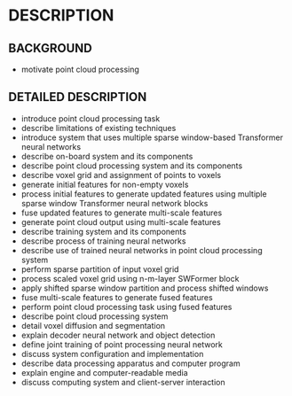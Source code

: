# DESCRIPTION

## BACKGROUND

- motivate point cloud processing

## DETAILED DESCRIPTION

- introduce point cloud processing task
- describe limitations of existing techniques
- introduce system that uses multiple sparse window-based Transformer neural networks
- describe on-board system and its components
- describe point cloud processing system and its components
- describe voxel grid and assignment of points to voxels
- generate initial features for non-empty voxels
- process initial features to generate updated features using multiple sparse window Transformer neural network blocks
- fuse updated features to generate multi-scale features
- generate point cloud output using multi-scale features
- describe training system and its components
- describe process of training neural networks
- describe use of trained neural networks in point cloud processing system
- perform sparse partition of input voxel grid
- process scaled voxel grid using n-m-layer SWFormer block
- apply shifted sparse window partition and process shifted windows
- fuse multi-scale features to generate fused features
- perform point cloud processing task using fused features
- describe point cloud processing system
- detail voxel diffusion and segmentation
- explain decoder neural network and object detection
- define joint training of point processing neural network
- discuss system configuration and implementation
- describe data processing apparatus and computer program
- explain engine and computer-readable media
- discuss computing system and client-server interaction

